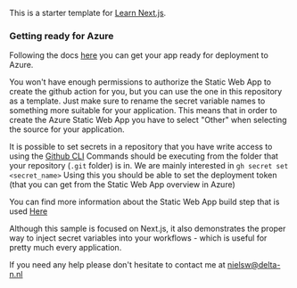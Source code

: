 This is a starter template for [Learn Next.js](https://nextjs.org/learn).

### Getting ready for Azure

Following the docs [here](https://learn.microsoft.com/en-us/azure/static-web-apps/deploy-nextjs-hybrid) you can get your app ready for deployment to Azure.

You won't have enough permissions to authorize the Static Web App to create the github action for you, but you can use the one in this repository as a template. Just make sure to rename the secret variable names to something more suitable for your application. This means that in order to create the Azure Static Web App you have to select "Other" when selecting the source for your application.

It is possible to set secrets in a repository that you have write access to using the [Github CLI](https://cli.github.com/) Commands should be executing from the folder that your repository (`.git` folder) is in. We are mainly interested in `gh secret set <secret_name>` Using this you should be able to set the deployment token (that you can get from the Static Web App overview in Azure)

You can find more information about the Static Web App build step that is used [Here](https://learn.microsoft.com/en-us/azure/static-web-apps/build-configuration?tabs=github-actions#build-and-deploy)

Although this sample is focused on Next.js, it also demonstrates the proper way to inject secret variables into your workflows - which is useful for pretty much every application.

If you need any help please don't hesitate to contact me at [nielsw@delta-n.nl](mailto:nielsw@delta-n.nl)
